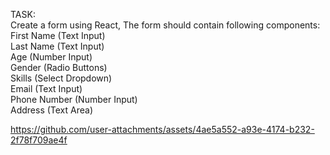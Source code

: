 TASK:  
Create a form using React, The form should contain following components:  
First Name (Text Input)  
Last Name (Text Input)  
Age (Number Input)  
Gender (Radio Buttons)  
Skills (Select Dropdown)  
Email (Text Input)  
Phone Number (Number Input)  
Address (Text Area)    


  

https://github.com/user-attachments/assets/4ae5a552-a93e-4174-b232-2f78f709ae4f



